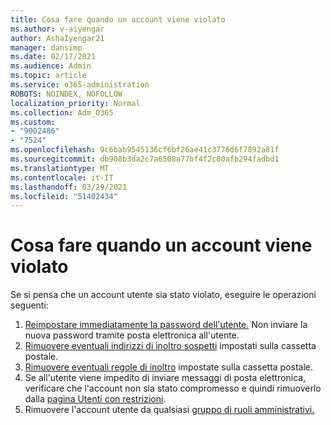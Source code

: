 ```yaml
---
title: Cosa fare quando un account viene violato
ms.author: v-aiyengar
author: AshaIyengar21
manager: dansimp
ms.date: 02/17/2021
ms.audience: Admin
ms.topic: article
ms.service: o365-administration
ROBOTS: NOINDEX, NOFOLLOW
localization_priority: Normal
ms.collection: Adm_O365
ms.custom:
- "9002486"
- "7524"
ms.openlocfilehash: 9c6bab9545136cf6bf26ae41c3776d6f7892a81f
ms.sourcegitcommit: db908b3da2c7a6508a77bf4f2c80afb294fadbd1
ms.translationtype: MT
ms.contentlocale: it-IT
ms.lasthandoff: 03/29/2021
ms.locfileid: "51402434"
---
```

# <a name="what-to-do-when-an-account-is-hacked"></a>Cosa fare quando un account viene violato

Se si pensa che un account utente sia stato violato, eseguire le operazioni seguenti:

1. [Reimpostare immediatamente la password dell'utente.](https://go.microsoft.com/fwlink/?linkid=2103704)  Non inviare la nuova password tramite posta elettronica all'utente.
1. [Rimuovere eventuali indirizzi di inoltro sospetti](https://go.microsoft.com/fwlink/?linkid=2103705) impostati sulla cassetta postale.
1. [Rimuovere eventuali regole di inoltro](https://go.microsoft.com/fwlink/?linkid=2103706) impostate sulla cassetta postale.
1. Se all'utente viene impedito di inviare messaggi di posta elettronica, verificare che l'account non sia stato compromesso e quindi rimuoverlo dalla [pagina Utenti con restrizioni](https://go.microsoft.com/fwlink/?linkid=2103706).
1. Rimuovere l'account utente da qualsiasi [gruppo di ruoli amministrativi.](https://go.microsoft.com/fwlink/?linkid=2092294)